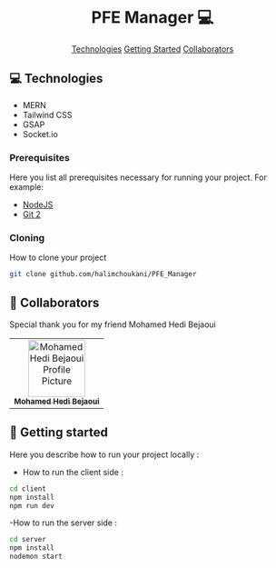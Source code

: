 
<h1 align="center" style="font-weight: bold;">PFE Manager 💻</h1>

<p align="center">
<a href="#tech">Technologies</a>
<a href="#started">Getting Started</a>
<a href="#colab">Collaborators</a>
</p>





<h2 id="technologies">💻 Technologies</h2>

- MERN
- Tailwind CSS
- GSAP
- Socket.io

<h3>Prerequisites</h3>

Here you list all prerequisites necessary for running your project. For example:

- [NodeJS](https://nodejs.org/)
- [Git 2](https://git-scm.com)

<h3>Cloning</h3>

How to clone your project

```bash
git clone github.com/halimchoukani/PFE_Manager
```

<h2 id="colab">🤝 Collaborators</h2>

<p>Special thank you for my friend Mohamed Hedi Bejaoui</p>
<table>
<tr>

<td align="center">
<a href="https://github.com/H3D1">
<img src="https://avatars.githubusercontent.com/u/58388780?v=4" width="100px;" alt="Mohamed Hedi Bejaoui Profile Picture"/><br>
<sub>
<b>Mohamed Hedi Bejaoui</b>
</sub>
</a>
</td>

</tr>
</table>

<h2 id="started">🚀 Getting started</h2>

Here you describe how to run your project locally : 

- How to run the client side :
```bash
cd client
npm install
npm run dev
```


-How to run the server side :
```bash
cd server
npm install
nodemon start
```
